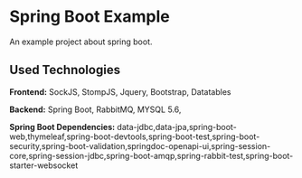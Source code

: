 
# Spring Boot Example

An example project about spring boot.


## Used Technologies

**Frontend:** SockJS, StompJS, Jquery, Bootstrap, Datatables

**Backend:** Spring Boot, RabbitMQ, MYSQL 5.6,

**Spring Boot Dependencies:** data-jdbc,data-jpa,spring-boot-web,thymeleaf,spring-boot-devtools,spring-boot-test,spring-boot-security,spring-boot-validation,springdoc-openapi-ui,spring-session-core,spring-session-jdbc,spring-boot-amqp,spring-rabbit-test,spring-boot-starter-websocket


  
